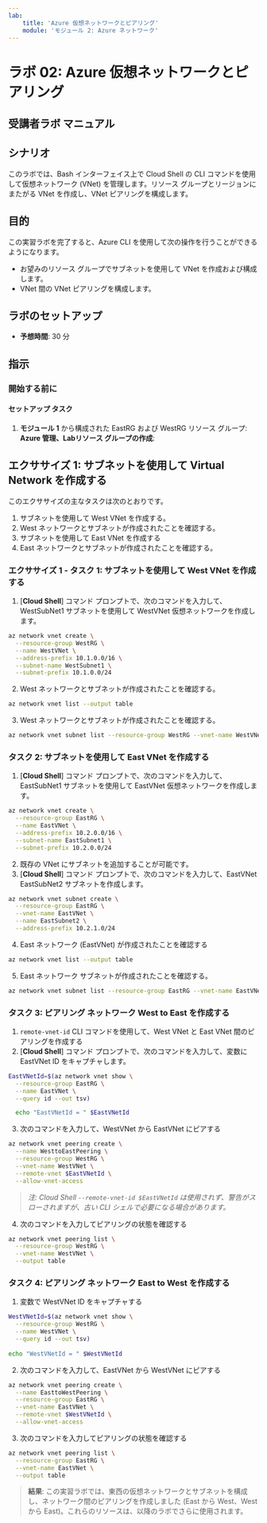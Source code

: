 ```yaml
---
lab:
    title: 'Azure 仮想ネットワークとピアリング'
    module: 'モジュール 2: Azure ネットワーク'
---
```

    
# ラボ 02: Azure 仮想ネットワークとピアリング

## 受講者ラボ マニュアル

## シナリオ

このラボでは、Bash インターフェイス上で Cloud Shell の CLI コマンドを使用して仮想ネットワーク (VNet) を管理します。リソース グループとリージョンにまたがる VNet を作成し、VNet ピアリングを構成します。

## 目的

この実習ラボを完了すると、Azure CLI を使用して次の操作を行うことができるようになります。

* お望みのリソース グループでサブネットを使用して VNet を作成および構成します。
* VNet 間の VNet ピアリングを構成します。

## ラボのセットアップ

* **予想時間**: 30 分

## 指示

### 開始する前に

#### セットアップ タスク

1. **モジュール 1** から構成された EastRG および WestRG リソース グループ: **Azure 管理、Labリソース グループの作成**:

## エクササイズ 1: サブネットを使用して Virtual Network を作成する

このエクササイズの主なタスクは次のとおりです。

1. サブネットを使用して West VNet を作成する。
1. West ネットワークとサブネットが作成されたことを確認する。
1. サブネットを使用して East VNet を作成する
1. East ネットワークとサブネットが作成されたことを確認する。

### エクササイズ 1 - タスク 1: サブネットを使用して West VNet を作成する

1. [**Cloud Shell**] コマンド プロンプトで、次のコマンドを入力して、WestSubNet1 サブネットを使用して WestVNet 仮想ネットワークを作成します。

```sh
az network vnet create \
  --resource-group WestRG \
  --name WestVNet \
  --address-prefix 10.1.0.0/16 \
  --subnet-name WestSubnet1 \
  --subnet-prefix 10.1.0.0/24
```

2. West ネットワークとサブネットが作成されたことを確認する。

```sh
az network vnet list --output table
```

3. West ネットワークとサブネットが作成されたことを確認する。

```sh
az network vnet subnet list --resource-group WestRG --vnet-name WestVNet --output table
```

### タスク 2: サブネットを使用して East VNet を作成する

1. [**Cloud Shell**] コマンド プロンプトで、次のコマンドを入力して、EastSubNet1 サブネットを使用して EastVNet 仮想ネットワークを作成します。

```sh
az network vnet create \
  --resource-group EastRG \
  --name EastVNet \
  --address-prefix 10.2.0.0/16 \
  --subnet-name EastSubnet1 \
  --subnet-prefix 10.2.0.0/24
```

2. 既存の VNet にサブネットを追加することが可能です。
3. [**Cloud Shell**] コマンド プロンプトで、次のコマンドを入力して、EastVNet EastSubNet2 サブネットを作成します。

```sh
az network vnet subnet create \
  --resource-group EastRG \
  --vnet-name EastVNet \
  --name EastSubnet2 \
  --address-prefix 10.2.1.0/24
```

4. East ネットワーク (EastVNet) が作成されたことを確認する

```sh
az network vnet list --output table
```

5. East ネットワーク サブネットが作成されたことを確認する。

```sh
az network vnet subnet list --resource-group EastRG --vnet-name EastVNet --output table
```

### タスク 3: ピアリング ネットワーク West to East を作成する

1. `remote-vnet-id` CLI コマンドを使用して、West VNet と East VNet 間のピアリングを作成する
1. [**Cloud Shell**] コマンド プロンプトで、次のコマンドを入力して、変数に EastVNet ID をキャプチャします。

```sh
EastVNetId=$(az network vnet show \
  --resource-group EastRG \
  --name EastVNet \
  --query id --out tsv)

  echo "EastVNetId = " $EastVNetId
```

3. 次のコマンドを入力して、WestVNet から EastVNet にピアする

```sh
az network vnet peering create \
  --name WesttoEastPeering \
  --resource-group WestRG \
  --vnet-name WestVNet \
  --remote-vnet $EastVNetId \
  --allow-vnet-access
```

> *注: Cloud Shell `--remote-vnet-id $EastVNetId` は使用されず、警告がスローされますが、古い CLI シェルで必要になる場合があります。*

4. 次のコマンドを入力してピアリングの状態を確認する

```sh
az network vnet peering list \
  --resource-group WestRG \
  --vnet-name WestVNet \
  --output table
```

### タスク 4: ピアリング ネットワーク East to West を作成する

1. 変数で WestVNet ID をキャプチャする

```sh
WestVNetId=$(az network vnet show \
  --resource-group WestRG \
  --name WestVNet \
  --query id --out tsv)
  
echo "WestVNetId = " $WestVNetId
```

2. 次のコマンドを入力して、EastVNet から WestVNet にピアする

```sh
az network vnet peering create \
  --name EasttoWestPeering \
  --resource-group EastRG \
  --vnet-name EastVNet \
  --remote-vnet $WestVNetId \
  --allow-vnet-access
```

3. 次のコマンドを入力してピアリングの状態を確認する

```sh
az network vnet peering list \
  --resource-group EastRG \
  --vnet-name EastVNet \
  --output table
```

> **結果**: この実習ラボでは、東西の仮想ネットワークとサブネットを構成し、ネットワーク間のピアリングを作成しました (East から West、West から East)。これらのリソースは、以降のラボでさらに使用されます。

